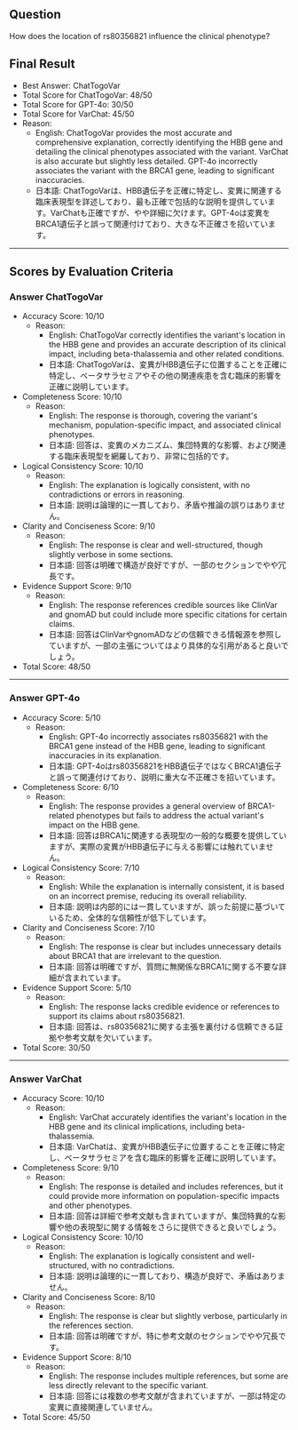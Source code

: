 ## Question

How does the location of rs80356821 influence the clinical phenotype?

## Final Result

- Best Answer: ChatTogoVar
- Total Score for ChatTogoVar: 48/50
- Total Score for GPT-4o: 30/50
- Total Score for VarChat: 45/50
- Reason:
  - English: ChatTogoVar provides the most accurate and comprehensive explanation, correctly identifying the HBB gene and detailing the clinical phenotypes associated with the variant. VarChat is also accurate but slightly less detailed. GPT-4o incorrectly associates the variant with the BRCA1 gene, leading to significant inaccuracies.
  - 日本語: ChatTogoVarは、HBB遺伝子を正確に特定し、変異に関連する臨床表現型を詳述しており、最も正確で包括的な説明を提供しています。VarChatも正確ですが、やや詳細に欠けます。GPT-4oは変異をBRCA1遺伝子と誤って関連付けており、大きな不正確さを招いています。

---

## Scores by Evaluation Criteria

### Answer ChatTogoVar
- Accuracy Score: 10/10
  - Reason: 
    - English: ChatTogoVar correctly identifies the variant's location in the HBB gene and provides an accurate description of its clinical impact, including beta-thalassemia and other related conditions.
    - 日本語: ChatTogoVarは、変異がHBB遺伝子に位置することを正確に特定し、ベータサラセミアやその他の関連疾患を含む臨床的影響を正確に説明しています。
- Completeness Score: 10/10
  - Reason: 
    - English: The response is thorough, covering the variant's mechanism, population-specific impact, and associated clinical phenotypes.
    - 日本語: 回答は、変異のメカニズム、集団特異的な影響、および関連する臨床表現型を網羅しており、非常に包括的です。
- Logical Consistency Score: 10/10
  - Reason: 
    - English: The explanation is logically consistent, with no contradictions or errors in reasoning.
    - 日本語: 説明は論理的に一貫しており、矛盾や推論の誤りはありません。
- Clarity and Conciseness Score: 9/10
  - Reason: 
    - English: The response is clear and well-structured, though slightly verbose in some sections.
    - 日本語: 回答は明確で構造が良好ですが、一部のセクションでやや冗長です。
- Evidence Support Score: 9/10
  - Reason: 
    - English: The response references credible sources like ClinVar and gnomAD but could include more specific citations for certain claims.
    - 日本語: 回答はClinVarやgnomADなどの信頼できる情報源を参照していますが、一部の主張についてはより具体的な引用があると良いでしょう。
- Total Score: 48/50

---

### Answer GPT-4o
- Accuracy Score: 5/10
  - Reason: 
    - English: GPT-4o incorrectly associates rs80356821 with the BRCA1 gene instead of the HBB gene, leading to significant inaccuracies in its explanation.
    - 日本語: GPT-4oはrs80356821をHBB遺伝子ではなくBRCA1遺伝子と誤って関連付けており、説明に重大な不正確さを招いています。
- Completeness Score: 6/10
  - Reason: 
    - English: The response provides a general overview of BRCA1-related phenotypes but fails to address the actual variant's impact on the HBB gene.
    - 日本語: 回答はBRCA1に関連する表現型の一般的な概要を提供していますが、実際の変異がHBB遺伝子に与える影響には触れていません。
- Logical Consistency Score: 7/10
  - Reason: 
    - English: While the explanation is internally consistent, it is based on an incorrect premise, reducing its overall reliability.
    - 日本語: 説明は内部的には一貫していますが、誤った前提に基づいているため、全体的な信頼性が低下しています。
- Clarity and Conciseness Score: 7/10
  - Reason: 
    - English: The response is clear but includes unnecessary details about BRCA1 that are irrelevant to the question.
    - 日本語: 回答は明確ですが、質問に無関係なBRCA1に関する不要な詳細が含まれています。
- Evidence Support Score: 5/10
  - Reason: 
    - English: The response lacks credible evidence or references to support its claims about rs80356821.
    - 日本語: 回答は、rs80356821に関する主張を裏付ける信頼できる証拠や参考文献を欠いています。
- Total Score: 30/50

---

### Answer VarChat
- Accuracy Score: 10/10
  - Reason: 
    - English: VarChat accurately identifies the variant's location in the HBB gene and its clinical implications, including beta-thalassemia.
    - 日本語: VarChatは、変異がHBB遺伝子に位置することを正確に特定し、ベータサラセミアを含む臨床的影響を正確に説明しています。
- Completeness Score: 9/10
  - Reason: 
    - English: The response is detailed and includes references, but it could provide more information on population-specific impacts and other phenotypes.
    - 日本語: 回答は詳細で参考文献も含まれていますが、集団特異的な影響や他の表現型に関する情報をさらに提供できると良いでしょう。
- Logical Consistency Score: 10/10
  - Reason: 
    - English: The explanation is logically consistent and well-structured, with no contradictions.
    - 日本語: 説明は論理的に一貫しており、構造が良好で、矛盾はありません。
- Clarity and Conciseness Score: 8/10
  - Reason: 
    - English: The response is clear but slightly verbose, particularly in the references section.
    - 日本語: 回答は明確ですが、特に参考文献のセクションでやや冗長です。
- Evidence Support Score: 8/10
  - Reason: 
    - English: The response includes multiple references, but some are less directly relevant to the specific variant.
    - 日本語: 回答には複数の参考文献が含まれていますが、一部は特定の変異に直接関連していません。
- Total Score: 45/50
